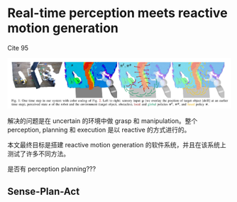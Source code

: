 # Real-time perception meets reactive motion generation
Cite 95

![](../imgs/realTimePerception.png)

解决的问题是在 uncertain 的环境中做 grasp 和 manipulation。整个 perception, planning 和 execution 是以 reactive 的方式进行的。

本文最终目标是搭建 reactive motion generation 的软件系统，并且在该系统上测试了许多不同方法。

是否有 perception planning???

## Sense-Plan-Act
